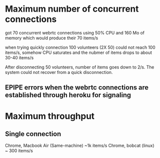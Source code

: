 # Maximum number of concurrent connections

got 70 concurrent webrtc connections using 50% CPU and 160 Mo of memory
which would produce their 70 items/s

when trying quickly connection 100 volunteers (2X 50) could not reach 
100 items/s, somehow CPU saturates and the nubmer of items drops to about
30-40 items/s

After disconnecting 50 volunteers, number of items goes down to 2/s. The system
could not recover from a quick disconnection.

## EPIPE errors when the webrtc connections are established through heroku for signaling

# Maximum throughput 

## Single connection

Chrome, Macbook Air (Same-machine) ~1k items/s
Chrome, bobcat (linux) ~ 300 items/s


